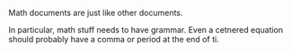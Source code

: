 Math documents are just like other documents.

In particular, math stuff needs to have grammar.
Even a cetnered equation should probably have a comma or period
at the end of ti.
